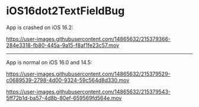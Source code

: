 # iOS16dot2TextFieldBug


App is crashed on iOS 16.2:

https://user-images.githubusercontent.com/14865632/215379366-284e3318-fb80-445a-9a15-f8af1fe23c57.mov

----------------------------------
App is normal on iOS 16.0 and 14.5:

https://user-images.githubusercontent.com/14865632/215379529-c0689539-2798-4d00-9324-59c564d8d330.mov

https://user-images.githubusercontent.com/14865632/215379543-5ff72b1d-ba57-4d8b-80ef-659569fd564e.mov

